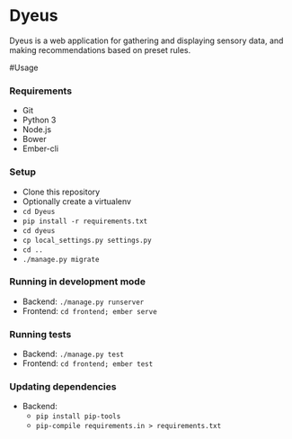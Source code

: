 # Dyeus
Dyeus is a web application for gathering and displaying sensory data, and making recommendations based on preset rules.

#Usage
### Requirements
* Git
* Python 3
* Node.js
* Bower
* Ember-cli


### Setup
* Clone this repository
* Optionally create a virtualenv
* `cd Dyeus`
* `pip install -r requirements.txt`
* `cd dyeus`
* `cp local_settings.py settings.py`
* `cd ..`
* `./manage.py migrate`

### Running in development mode
* Backend: `./manage.py runserver`
* Frontend: `cd frontend; ember serve`

### Running tests
* Backend: `./manage.py test`
* Frontend: `cd frontend; ember test`

### Updating dependencies
* Backend:
  * `pip install pip-tools`
  * `pip-compile requirements.in > requirements.txt`
